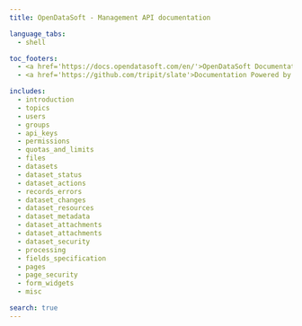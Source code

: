 ```yaml
---
title: OpenDataSoft - Management API documentation

language_tabs:
  - shell

toc_footers:
  - <a href='https://docs.opendatasoft.com/en/'>OpenDataSoft Documentation</a>
  - <a href='https://github.com/tripit/slate'>Documentation Powered by Slate</a>

includes:
  - introduction
  - topics
  - users
  - groups
  - api_keys
  - permissions
  - quotas_and_limits
  - files
  - datasets
  - dataset_status
  - dataset_actions
  - records_errors
  - dataset_changes
  - dataset_resources
  - dataset_metadata
  - dataset_attachments
  - dataset_attachments
  - dataset_security
  - processing
  - fields_specification
  - pages
  - page_security
  - form_widgets
  - misc

search: true
---
```

